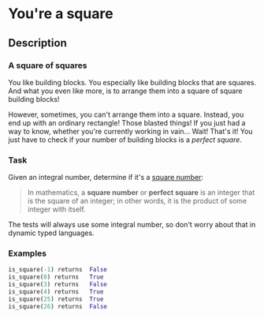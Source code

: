 # You're a square

## Description

### A square of squares

You like building blocks. You especially like building blocks that are squares. And what you even like more, is to arrange them into a square of square building blocks!

However, sometimes, you can't arrange them into a square. Instead, you end up with an ordinary rectangle! Those blasted things! If you just had a way to know, whether you're currently working in vain… Wait! That's it! You just have to check if your number of building blocks is a *perfect square*.

### Task

Given an integral number, determine if it's a [square number](https://en.wikipedia.org/wiki/Square_number):

>In mathematics, a **square number** or **perfect square** is an integer that is the square of an integer; in other words, it is the product of some integer with itself.

The tests will always use some integral number, so don't worry about that in dynamic typed languages.

### Examples

```python
is_square(-1) returns  False
is_square(0) returns   True
is_square(3) returns   False
is_square(4) returns   True
is_square(25) returns  True
is_square(26) returns  False
```